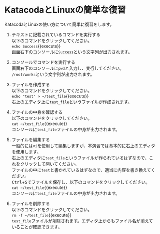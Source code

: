 # KatacodaとLinuxの簡単な復習

KatacodaとLinuxの使い方について簡単に復習をします。

1. テキストに記載されているコマンドを実行する  
   以下のコマンドをクリックしてください。  
   `echo Success`{{execute}}  
   画面右下のコンソールに`Success`という文字列が出力されます。

2. コンソールでコマンドを実行する  
   画面右下のコンソールに`pwd`と入力し、実行してください。  
   `/root/works`という文字列が出力されます。

3. ファイルを作成する  
   以下のコマンドをクリックしてください。  
   `echo "test" > ~/test_file`{{execute}}  
   右上のエディタ上に`test_file`というファイルが作成されます。

4. ファイルの中身を確認する  
   以下のコマンドをクリックしてください。  
   `cat ~/test_file`{{execute}}  
   コンソールに`test_file`ファイルの中身が出力されます。

5. ファイルを編集する  
   一般的には`vi`を使用して編集しますが、本演習では基本的に右上のエディタを使用します。  
   右上のエディタに`test_file`というファイルが作られているはずなので、これをクリックして開いてください。  
   ファイルの中に`test`と書かれているはずなので、適当に内容を書き換えてください。  
   <kbd>Ctrl</kbd>+<kbd>S</kbd>でファイルを保存し、以下のコマンドをクリックしてください。  
   `cat ~/test_file`{{execute}}  
   コンソールに`test_file`ファイルの中身が出力されます。

6. ファイルを削除する  
   以下のコマンドをクリックしてください。  
   `rm -f ~/test_file`{{execute}}  
   `test_file`ファイルが削除されます。エディタ上からもファイル名が消えていることが確認できます。
